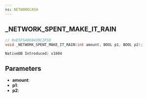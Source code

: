 ```yaml
---
ns: NETWORKCASH
---
```

## _NETWORK_SPENT_MAKE_IT_RAIN

```c
// 0xE5F5A060439C2F5D
void _NETWORK_SPENT_MAKE_IT_RAIN(int amount, BOOL p1, BOOL p2);
```

```
NativeDB Introduced: v1604
```

## Parameters
* **amount**:
* **p1**:
* **p2**:
